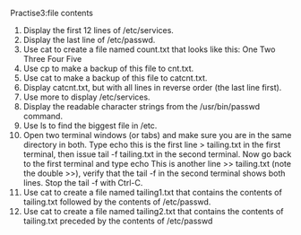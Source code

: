 Practise3:file contents
1. Display the first 12 lines of /etc/services.
2. Display the last line of /etc/passwd.
3. Use cat to create a file named count.txt that looks like this:
One
Two
Three
Four
Five
4. Use cp to make a backup of this file to cnt.txt.
5. Use cat to make a backup of this file to catcnt.txt.
6. Display catcnt.txt, but with all lines in reverse order (the last line first).
7. Use more to display /etc/services.
8. Display the readable character strings from the /usr/bin/passwd command.
9. Use ls to find the biggest file in /etc.
10. Open two terminal windows (or tabs) and make sure you are in the same directory in both. Type echo this is the first line > tailing.txt in the first terminal, then issue tail -f tailing.txt in the second terminal. Now go back to the first terminal and type echo This is another line >> tailing.txt (note the double >>), verify that the tail -f in the second terminal shows both lines. Stop the tail -f with Ctrl-C.
11. Use cat to create a file named tailing1.txt that contains the contents of tailing.txt followed by the contents of /etc/passwd.
12. Use cat to create a file named tailing2.txt that contains the contents of tailing.txt preceded by the contents of /etc/passwd